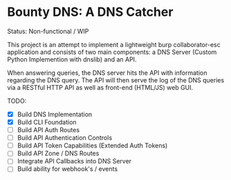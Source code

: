 # Bounty DNS: A DNS Catcher

Status: Non-functional / WIP

This project is an attempt to implement a lightweight burp collaborator-esc application and consists of two main components: a DNS Server (Custom Python Implemention with dnslib) and an API.

When answering queries, the DNS server hits the API with information regarding the DNS query. The API will then serve the log of the DNS queries via a RESTful HTTP API as well as front-end (HTML/JS) web GUI.

TODO:
- [x] Build DNS Implementation
- [x] Build CLI Foundation
- [ ] Build API Auth Routes
- [ ] Build API Authentication Controls
- [ ] Build API Token Capabilities (Extended Auth Tokens)
- [ ] Build API Zone / DNS Routes
- [ ] Integrate API Callbacks into DNS Server
- [ ] Build ability for webhook's / events 
